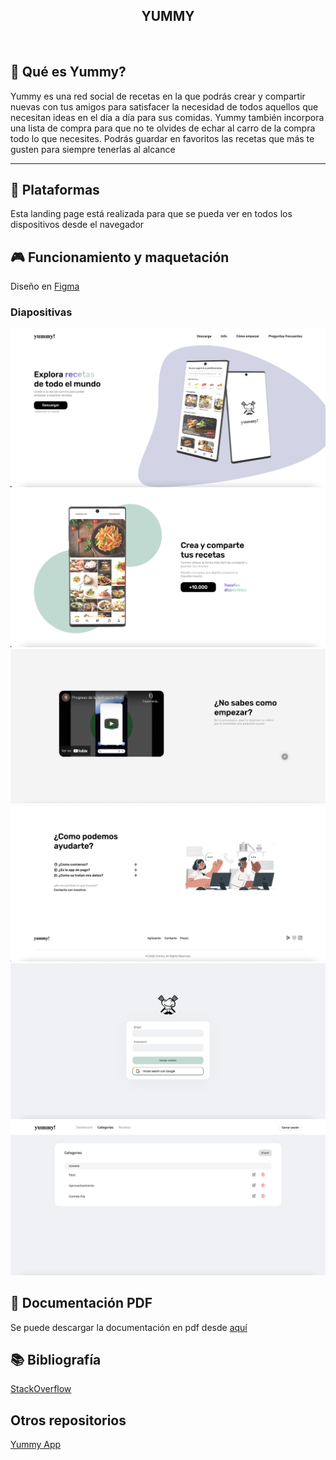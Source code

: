 <p align="center">
  <h2 align="center" margin-top="-40">YUMMY</h3>
</p>

<br>

## 👀 Qué es Yummy?
Yummy es una red social de recetas en la que podrás crear y compartir nuevas con tus amigos para satisfacer la necesidad de todos aquellos que necesitan ideas en el día a día para sus comidas. Yummy también incorpora una lista de compra para que no te olvides de echar al carro de la compra todo lo que necesites. Podrás guardar en favoritos las recetas que más te gusten para siempre tenerlas al alcance

------

## 📱 Plataformas 
Esta landing page está realizada para que se pueda ver en todos los dispositivos desde el navegador


## 🎮 Funcionamiento y maquetación
Diseño en [Figma](https://www.figma.com/file/lc6b9AhU2ySa6TzrixpCoE/YUMMY!?node-id=262%3A20)

### Diapositivas<br>
<img src="src/assets/images/new/1.png">
<img src="src/assets/images/new/2.png">
<img src="src/assets/images/new/3.png">
<img src="src/assets/images/new/4.png">
<img src="src/assets/images/new/5.png">
<img src="src/assets/images/new/6.png">


## 📄 Documentación PDF
Se puede descargar la documentación en pdf desde [aquí](https://github.com/gonzalosalmeron/yummy_angular/blob/main/src/assets/images/new/Yummy.pdf)

## 📚 Bibliografía
[StackOverflow](https://es.stackoverflow.com/)


## Otros repositorios
[Yummy App](https://github.com/gonzalosalmeron/yummy)
